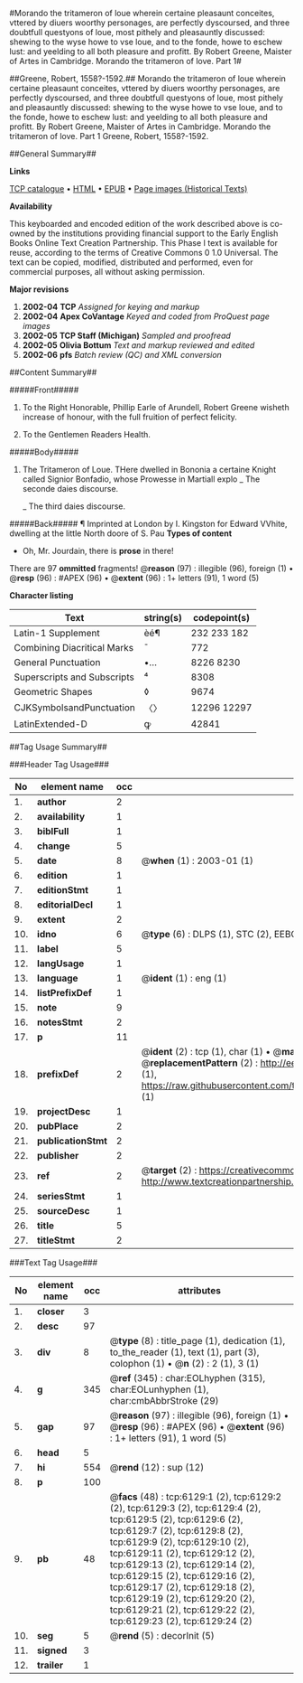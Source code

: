 #Morando the tritameron of loue wherein certaine pleasaunt conceites, vttered by diuers woorthy personages, are perfectly dyscoursed, and three doubtfull questyons of loue, most pithely and pleasauntly discussed: shewing to the wyse howe to vse loue, and to the fonde, howe to eschew lust: and yeelding to all both pleasure and profitt. By Robert Greene, Maister of Artes in Cambridge. Morando the tritameron of love. Part 1#

##Greene, Robert, 1558?-1592.##
Morando the tritameron of loue wherein certaine pleasaunt conceites, vttered by diuers woorthy personages, are perfectly dyscoursed, and three doubtfull questyons of loue, most pithely and pleasauntly discussed: shewing to the wyse howe to vse loue, and to the fonde, howe to eschew lust: and yeelding to all both pleasure and profitt. By Robert Greene, Maister of Artes in Cambridge.
Morando the tritameron of love. Part 1
Greene, Robert, 1558?-1592.

##General Summary##

**Links**

[TCP catalogue](http://www.ota.ox.ac.uk/tcp/)  • 
[HTML](http://tei.it.ox.ac.uk/tcp/Texts-HTML/free/A02/A02136.html)  • 
[EPUB](http://tei.it.ox.ac.uk/tcp/Texts-EPUB/free/A02/A02136.epub) • 
[Page images (Historical Texts)](https://data.historicaltexts.jisc.ac.uk/view?pubId=eebo-99841540e&pageId=eebo-99841540e-6129-1)

**Availability**

This keyboarded and encoded edition of the
	       work described above is co-owned by the institutions
	       providing financial support to the Early English Books
	       Online Text Creation Partnership. This Phase I text is
	       available for reuse, according to the terms of Creative
	       Commons 0 1.0 Universal. The text can be copied,
	       modified, distributed and performed, even for
	       commercial purposes, all without asking permission.

**Major revisions**

1. __2002-04__ __TCP__ *Assigned for keying and markup*
1. __2002-04__ __Apex CoVantage__ *Keyed and coded from ProQuest page images*
1. __2002-05__ __TCP Staff (Michigan)__ *Sampled and proofread*
1. __2002-05__ __Olivia Bottum__ *Text and markup reviewed and edited*
1. __2002-06__ __pfs__ *Batch review (QC) and XML conversion*

##Content Summary##

#####Front#####

1. To the Right Honorable, Phillip Earle of Arundell, Robert Greene wisheth increase of honour, with the full fruition of perfect felicity.

1. To the Gentlemen Readers Health.

#####Body#####

1. The Tritameron of Loue.
THere dwelled in Bononia a certaine Knight called Signior Bonfadio, whose Prowesse in Martiall explo
    _ The seconde daies discourse.

    _ The third daies discourse.

#####Back#####
¶ Imprinted at London by I. Kingston for Edward VVhite, dwelling at the little North doore of S. Pau
**Types of content**

  * Oh, Mr. Jourdain, there is **prose** in there!

There are 97 **ommitted** fragments! 
 @__reason__ (97) : illegible (96), foreign (1)  •  @__resp__ (96) : #APEX (96)  •  @__extent__ (96) : 1+ letters (91), 1 word (5)

**Character listing**


|Text|string(s)|codepoint(s)|
|---|---|---|
|Latin-1 Supplement|èé¶|232 233 182|
|Combining             Diacritical Marks|̄|772|
|General Punctuation|•…|8226 8230|
|Superscripts             and Subscripts|⁴|8308|
|Geometric Shapes|◊|9674|
|CJKSymbolsandPunctuation|〈〉|12296 12297|
|LatinExtended-D|ꝙ|42841|

##Tag Usage Summary##

###Header Tag Usage###

|No|element name|occ|attributes|
|---|---|---|---|
|1.|__author__|2||
|2.|__availability__|1||
|3.|__biblFull__|1||
|4.|__change__|5||
|5.|__date__|8| @__when__ (1) : 2003-01 (1)|
|6.|__edition__|1||
|7.|__editionStmt__|1||
|8.|__editorialDecl__|1||
|9.|__extent__|2||
|10.|__idno__|6| @__type__ (6) : DLPS (1), STC (2), EEBO-CITATION (1), PROQUEST (1), VID (1)|
|11.|__label__|5||
|12.|__langUsage__|1||
|13.|__language__|1| @__ident__ (1) : eng (1)|
|14.|__listPrefixDef__|1||
|15.|__note__|9||
|16.|__notesStmt__|2||
|17.|__p__|11||
|18.|__prefixDef__|2| @__ident__ (2) : tcp (1), char (1)  •  @__matchPattern__ (2) : ([0-9\-]+):([0-9IVX]+) (1), (.+) (1)  •  @__replacementPattern__ (2) : http://eebo.chadwyck.com/downloadtiff?vid=$1&page=$2 (1), https://raw.githubusercontent.com/textcreationpartnership/Texts/master/tcpchars.xml#$1 (1)|
|19.|__projectDesc__|1||
|20.|__pubPlace__|2||
|21.|__publicationStmt__|2||
|22.|__publisher__|2||
|23.|__ref__|2| @__target__ (2) : https://creativecommons.org/publicdomain/zero/1.0/ (1), http://www.textcreationpartnership.org/docs/. (1)|
|24.|__seriesStmt__|1||
|25.|__sourceDesc__|1||
|26.|__title__|5||
|27.|__titleStmt__|2||


###Text Tag Usage###

|No|element name|occ|attributes|
|---|---|---|---|
|1.|__closer__|3||
|2.|__desc__|97||
|3.|__div__|8| @__type__ (8) : title_page (1), dedication (1), to_the_reader (1), text (1), part (3), colophon (1)  •  @__n__ (2) : 2 (1), 3 (1)|
|4.|__g__|345| @__ref__ (345) : char:EOLhyphen (315), char:EOLunhyphen (1), char:cmbAbbrStroke (29)|
|5.|__gap__|97| @__reason__ (97) : illegible (96), foreign (1)  •  @__resp__ (96) : #APEX (96)  •  @__extent__ (96) : 1+ letters (91), 1 word (5)|
|6.|__head__|5||
|7.|__hi__|554| @__rend__ (12) : sup (12)|
|8.|__p__|100||
|9.|__pb__|48| @__facs__ (48) : tcp:6129:1 (2), tcp:6129:2 (2), tcp:6129:3 (2), tcp:6129:4 (2), tcp:6129:5 (2), tcp:6129:6 (2), tcp:6129:7 (2), tcp:6129:8 (2), tcp:6129:9 (2), tcp:6129:10 (2), tcp:6129:11 (2), tcp:6129:12 (2), tcp:6129:13 (2), tcp:6129:14 (2), tcp:6129:15 (2), tcp:6129:16 (2), tcp:6129:17 (2), tcp:6129:18 (2), tcp:6129:19 (2), tcp:6129:20 (2), tcp:6129:21 (2), tcp:6129:22 (2), tcp:6129:23 (2), tcp:6129:24 (2)|
|10.|__seg__|5| @__rend__ (5) : decorInit (5)|
|11.|__signed__|3||
|12.|__trailer__|1||
